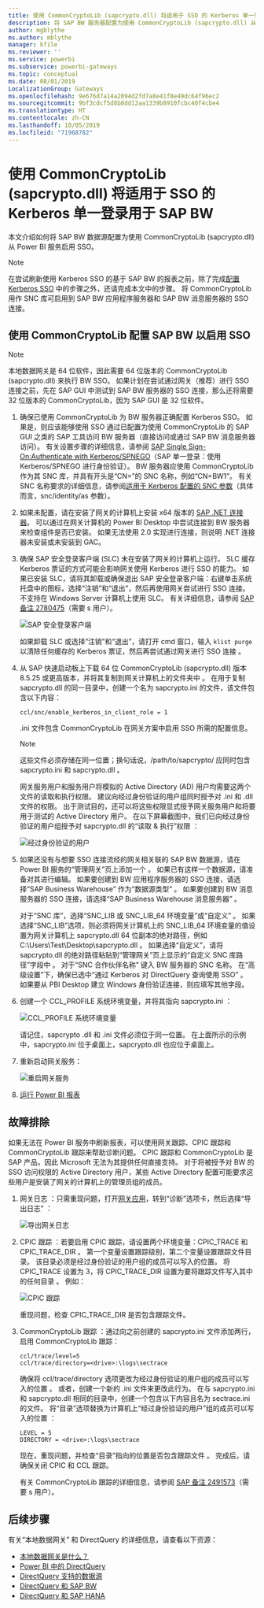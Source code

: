 ```yaml
---
title: 使用 CommonCryptoLib (sapcrypto.dll) 将适用于 SSO 的 Kerberos 单一登录用于 SAP BW
description: 将 SAP BW 服务器配置为使用 CommonCryptoLib (sapcrypto.dll) 从 Power BI 服务启用 SSO
author: mgblythe
ms.author: mblythe
manager: kfile
ms.reviewer: ''
ms.service: powerbi
ms.subservice: powerbi-gateways
ms.topic: conceptual
ms.date: 08/01/2019
LocalizationGroup: Gateways
ms.openlocfilehash: 9e676d7a14a2094d2fd7a8e41f8e49dc64f96ec2
ms.sourcegitcommit: 9bf3cdcf5d8b8dd12aa1339b8910fcbc40f4cbe4
ms.translationtype: HT
ms.contentlocale: zh-CN
ms.lasthandoff: 10/05/2019
ms.locfileid: "71968782"
---
```

# <a name="use-kerberos-single-sign-on-for-sso-to-sap-bw-using-commoncryptolib-sapcryptodll"></a>使用 CommonCryptoLib (sapcrypto.dll) 将适用于 SSO 的 Kerberos 单一登录用于 SAP BW

本文介绍如何将 SAP BW 数据源配置为使用 CommonCryptoLib (sapcrypto.dll) 从 Power BI 服务启用 SSO。

> [!NOTE]
> 在尝试刷新使用 Kerberos SSO 的基于 SAP BW 的报表之前，除了完成[配置 Kerberos SSO](service-gateway-sso-kerberos.md) 中的步骤之外，还请完成本文中的步骤。 将 CommonCryptoLib 用作 SNC 库可启用到 SAP BW 应用程序服务器和 SAP BW 消息服务器的 SSO 连接。

## <a name="configure-sap-bw-to-enable-sso-using-commoncryptolib"></a>使用 CommonCryptoLib 配置 SAP BW 以启用 SSO

> [!NOTE]
> 本地数据网关是 64 位软件，因此需要 64 位版本的 CommonCryptoLib (sapcrypto.dll) 来执行 BW SSO。 如果计划在尝试通过网关（推荐）进行 SSO 连接之前，先在 SAP GUI 中测试到 SAP BW 服务器的 SSO 连接，那么还将需要 32 位版本的 CommonCryptoLib，因为 SAP GUI 是 32 位软件。

1. 确保已使用 CommonCryptoLib 为 BW 服务器正确配置 Kerberos SSO。 如果是，则应该能够使用 SSO 通过已配置为使用 CommonCryptoLib 的 SAP GUI 之类的 SAP 工具访问 BW 服务器（直接访问或通过 SAP BW 消息服务器访问）。 有关设置步骤的详细信息，请参阅 [SAP Single Sign-On:Authenticate with Kerberos/SPNEGO](https://blogs.sap.com/2017/07/27/sap-single-sign-on-authenticate-with-kerberosspnego/)（SAP 单一登录：使用 Kerberos/SPNEGO 进行身份验证）。 BW 服务器应使用 CommonCryptoLib 作为其 SNC 库，并具有开头是“CN=”的 SNC 名称，例如“CN=BW1”。 有关 SNC 名称要求的详细信息，请参阅[适用于 Kerberos 配置的 SNC 参数](https://help.sap.com/viewer/df185fd53bb645b1bd99284ee4e4a750/3.0/en-US/360534094511490d91b9589d20abb49a.html)（具体而言，snc/identity/as 参数）。

1. 如果未配置，请在安装了网关的计算机上安装 x64 版本的 [SAP .NET 连接器](https://support.sap.com/en/product/connectors/msnet.html)。 可以通过在网关计算机的 Power BI Desktop 中尝试连接到 BW 服务器来检查组件是否已安装。 如果无法使用 2.0 实现进行连接，则说明 .NET 连接器未安装或未安装到 GAC。

1. 确保 SAP 安全登录客户端 (SLC) 未在安装了网关的计算机上运行。 SLC 缓存 Kerberos 票证的方式可能会影响网关使用 Kerberos 进行 SSO 的能力。 如果已安装 SLC，请将其卸载或确保退出 SAP 安全登录客户端：右键单击系统托盘中的图标，选择“注销”和“退出”，然后再使用网关尝试进行 SSO 连接。 不支持在 Windows Server 计算机上使用 SLC。 有关详细信息，请参阅 [SAP 备注 2780475](https://launchpad.support.sap.com/#/notes/2780475)（需要 s 用户）。

    ![SAP 安全登录客户端](media/service-gateway-sso-kerberos/sap-secure-login-client.png)

    如果卸载 SLC 或选择“注销”和“退出”，请打开 cmd 窗口，输入 `klist purge` 以清除任何缓存的 Kerberos 票证，然后再尝试通过网关进行 SSO 连接   。

1. 从 SAP 快速启动板上下载 64 位 CommonCryptoLib (sapcrypto.dll) 版本 8.5.25 或更高版本，并将其复制到网关计算机上的文件夹中  。 在用于复制 sapcrypto.dll 的同一目录中，创建一个名为 sapcrypto.ini 的文件，该文件包含以下内容：

    ```
    ccl/snc/enable_kerberos_in_client_role = 1
    ```

    .ini 文件包含 CommonCryptoLib 在网关方案中启用 SSO 所需的配置信息。

    > [!NOTE]
    > 这些文件必须存储在同一位置；换句话说，/path/to/sapcrypto/ 应同时包含 sapcrypto.ini 和 sapcrypto.dll  。

    网关服务用户和服务用户将模拟的 Active Directory (AD) 用户均需要这两个文件的读取和执行权限。 建议向经过身份验证的用户组同时授予对 .ini 和 .dll 文件的权限。 出于测试目的，还可以将这些权限显式授予网关服务用户和将要用于测试的 Active Directory 用户。 在以下屏幕截图中，我们已向经过身份验证的用户组授予对 sapcrypto.dll 的“读取 &amp; 执行”权限  ：

    ![经过身份验证的用户](media/service-gateway-sso-kerberos/authenticated-users.png)

1. 如果还没有与想要 SSO 连接流经的网关相关联的 SAP BW 数据源，请在 Power BI 服务的“管理网关”页上添加一个  。 如果已有这样一个数据源，请准备对其进行编辑。 如果要创建到 BW 应用程序服务器的 SSO 连接，请选择“SAP Business Warehouse”  作为“数据源类型”  。 如果要创建到 BW 消息服务器的 SSO 连接，请选择“SAP Business Warehouse 消息服务器”  。

    对于“SNC 库”，选择“SNC\_LIB 或 SNC\_LIB\_64 环境变量”或“自定义”    。 如果选择“SNC\_LIB”选项，则必须将网关计算机上的 SNC\_LIB\_64 环境变量的值设置为网关计算机上 sapcrypto.dll 64 位副本的绝对路径，例如 C:\Users\Test\Desktop\sapcrypto.dll    。 如果选择“自定义”，请将 sapcrypto.dll 的绝对路径粘贴到“管理网关”页上显示的“自定义 SNC 库路径”字段中   。 对于“SNC 合作伙伴名称”  键入 BW 服务器的 SNC 名称。 在“高级设置”下，确保已选中“通过 Kerberos 对 DirectQuery 查询使用 SSO”   。 如果要从 PBI Desktop 建立 Windows 身份验证连接，则应填写其他字段。

1. 创建一个 CCL\_PROFILE 系统环境变量，并将其指向 sapcrypto.ini  ：

    ![CCL\_PROFILE 系统环境变量](media/service-gateway-sso-kerberos/ccl-profile-variable.png)

    请记住，sapcrypto .dll 和 .ini 文件必须位于同一位置。 在上面所示的示例中，sapcrypto.ini 位于桌面上，sapcrypto.dll 也应位于桌面上。

1. 重新启动网关服务：

    ![重启网关服务](media/service-gateway-sso-kerberos/restart-gateway-service.png)

1. [运行 Power BI 报表](service-gateway-sso-kerberos.md#run-a-power-bi-report)

## <a name="troubleshooting"></a>故障排除

如果无法在 Power BI 服务中刷新报表，可以使用网关跟踪、CPIC 跟踪和 CommonCryptoLib 跟踪来帮助诊断问题。 CPIC 跟踪和 CommonCryptoLib 是 SAP 产品，因此 Microsoft 无法为其提供任何直接支持。 对于将被授予对 BW 的 SSO 访问权限的 Active Directory 用户，某些 Active Directory 配置可能要求这些用户是安装了网关的计算机上的管理员组的成员。

1. 网关日志  ：只需重现问题，打开[网关应用](https://docs.microsoft.com/data-integration/gateway/service-gateway-app)，转到“诊断”选项卡，然后选择“导出日志”   ：

    ![导出网关日志](media/service-gateway-sso-kerberos/export-gateway-logs.png)

1. CPIC 跟踪  ：若要启用 CPIC 跟踪，请设置两个环境变量：CPIC\_TRACE 和 CPIC\_TRACE\_DIR   。 第一个变量设置跟踪级别，第二个变量设置跟踪文件目录。 该目录必须是经过身份验证的用户组的成员可以写入的位置。 将 CPIC\_TRACE 设置为 3，将 CPIC\_TRACE\_DIR 设置为要将跟踪文件写入其中的任何目录   。 例如：

    ![CPIC 跟踪](media/service-gateway-sso-kerberos/cpic-tracing.png)

    重现问题，检查 CPIC\_TRACE\_DIR 是否包含跟踪文件。

1. CommonCryptoLib 跟踪  ：通过向之前创建的 sapcrypto.ini 文件添加两行，启用 CommonCryptoLib 跟踪：

    ```
    ccl/trace/level=5
    ccl/trace/directory=<drive>:\logs\sectrace
    ```

    确保将 ccl/trace/directory 选项更改为经过身份验证的用户组的成员可以写入的位置  。 或者，创建一个新的 .ini 文件来更改此行为。 在与 sapcrypto.ini 和 sapcrypto.dll 相同的目录中，创建一个包含以下内容且名为 sectrace.ini 的文件。 将“目录”选项替换为计算机上“经过身份验证的用户”组的成员可以写入的位置   ：

    ```
    LEVEL = 5
    DIRECTORY = <drive>:\logs\sectrace
    ```

    现在，重现问题，并检查“目录”指向的位置是否包含跟踪文件  。 完成后，请确保关闭 CPIC 和 CCL 跟踪。

    有关 CommonCryptoLib 跟踪的详细信息，请参阅 [SAP 备注 2491573](https://launchpad.support.sap.com/#/notes/2491573)（需要 s 用户）。

## <a name="next-steps"></a>后续步骤

有关“本地数据网关”  和 DirectQuery  的详细信息，请查看以下资源：

* [本地数据网关是什么？](/data-integration/gateway/service-gateway-onprem)
* [Power BI 中的 DirectQuery](desktop-directquery-about.md)
* [DirectQuery 支持的数据源](desktop-directquery-data-sources.md)
* [DirectQuery 和 SAP BW](desktop-directquery-sap-bw.md)
* [DirectQuery 和 SAP HANA](desktop-directquery-sap-hana.md)
